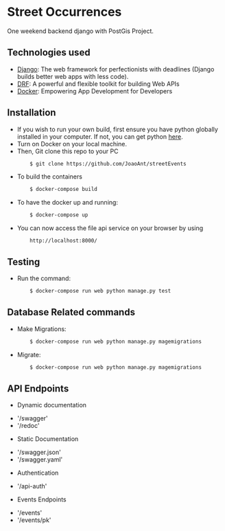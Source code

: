 # Street Occurrences
One weekend backend django with PostGis Project.

## Technologies used
* [Django](https://www.djangoproject.com/): The web framework for perfectionists with deadlines (Django builds better web apps with less code).
* [DRF](www.django-rest-framework.org/): A powerful and flexible toolkit for building Web APIs
* [Docker](https://www.docker.com/): Empowering App Development for Developers


## Installation
* If you wish to run your own build, first ensure you have python globally installed in your computer. If not, you can get python [here](https://www.python.org").
* Turn on Docker on your local machine.
* Then, Git clone this repo to your PC
    ```bash
        $ git clone https://github.com/JoaoAnt/streetEvents
    ```
* To build the containers
    ```bash
        $ docker-compose build
    ```
* To have the docker up and running:
    ```bash
        $ docker-compose up
    ```
* You can now access the file api service on your browser by using
    ```
        http://localhost:8000/
    ```

## Testing
* Run the command:
    ```bash
        $ docker-compose run web python manage.py test
    ```

## Database Related commands
* Make Migrations:
    ```bash
        $ docker-compose run web python manage.py magemigrations
    ```
* Migrate:
    ```bash
        $ docker-compose run web python manage.py magemigrations
    ```
## API Endpoints
* Dynamic documentation
- '/swagger'
- '/redoc'

* Static Documentation
- '/swagger.json'
- '/swagger.yaml'

* Authentication
- '/api-auth'

* Events Endpoints
- '/events'
- '/events/pk'
